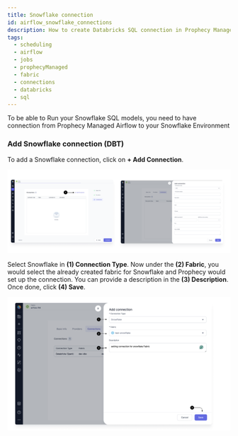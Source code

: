 ```yaml
---
title: Snowflake connection
id: airflow_snowflake_connections
description: How to create Databricks SQL connection in Prophecy Managed Airflow fabric
tags:
  - scheduling
  - airflow
  - jobs
  - prophecyManaged
  - fabric
  - connections
  - databricks
  - sql
---
```


To be able to Run your Snowflake SQL models, you need to have connection from Prophecy Managed Airflow to your Snowflake Environment

### Add Snowflake connection (DBT)

To add a Snowflake connection, click on **+ Add Connection**.

![Add_connection](img/Add_Connection.png)

Select Snowflake in **(1) Connection Type**. Now under the **(2) Fabric**, you would select the already created fabric for Snowflake and Prophecy would set up the connection. You can provide a description in the **(3) Description**. Once done, click **(4) Save**.

![DB_SQL_connection](img/Snowflake_connection.png)
